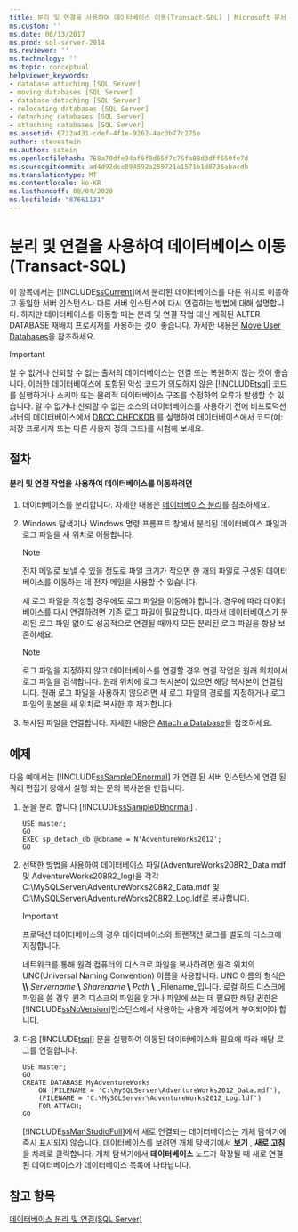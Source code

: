 ```yaml
---
title: 분리 및 연결을 사용하여 데이터베이스 이동(Transact-SQL) | Microsoft 문서
ms.custom: ''
ms.date: 06/13/2017
ms.prod: sql-server-2014
ms.reviewer: ''
ms.technology: ''
ms.topic: conceptual
helpviewer_keywords:
- database attaching [SQL Server]
- moving databases [SQL Server]
- database detaching [SQL Server]
- relocating databases [SQL Server]
- detaching databases [SQL Server]
- attaching databases [SQL Server]
ms.assetid: 6732a431-cdef-4f1e-9262-4ac3b77c275e
author: stevestein
ms.author: sstein
ms.openlocfilehash: 768a70dfe94af6f8d65f7c76fa08d3dff650fe7d
ms.sourcegitcommit: ad4d92dce894592a259721a1571b1d8736abacdb
ms.translationtype: MT
ms.contentlocale: ko-KR
ms.lasthandoff: 08/04/2020
ms.locfileid: "87661131"
---
```

# <a name="move-a-database-using-detach-and-attach-transact-sql"></a>분리 및 연결을 사용하여 데이터베이스 이동(Transact-SQL)
  이 항목에서는 [!INCLUDE[ssCurrent](../../includes/sscurrent-md.md)]에서 분리된 데이터베이스를 다른 위치로 이동하고 동일한 서버 인스턴스나 다른 서버 인스턴스에 다시 연결하는 방법에 대해 설명합니다. 하지만 데이터베이스를 이동할 때는 분리 및 연결 작업 대신 계획된 ALTER DATABASE 재배치 프로시저를 사용하는 것이 좋습니다. 자세한 내용은 [Move User Databases](move-user-databases.md)을 참조하세요.  
  
> [!IMPORTANT]  
>  알 수 없거나 신뢰할 수 없는 출처의 데이터베이스는 연결 또는 복원하지 않는 것이 좋습니다. 이러한 데이터베이스에 포함된 악성 코드가 의도하지 않은 [!INCLUDE[tsql](../../includes/tsql-md.md)] 코드를 실행하거나 스키마 또는 물리적 데이터베이스 구조를 수정하여 오류가 발생할 수 있습니다. 알 수 없거나 신뢰할 수 없는 소스의 데이터베이스를 사용하기 전에 비프로덕션 서버의 데이터베이스에서 [DBCC CHECKDB](/sql/t-sql/database-console-commands/dbcc-checkdb-transact-sql) 를 실행하여 데이터베이스에서 코드(예: 저장 프로시저 또는 다른 사용자 정의 코드)를 시험해 보세요.  
  
## <a name="procedure"></a>절차  
  
#### <a name="to-move-a-database-by-using-detach-and-attach"></a>분리 및 연결 작업을 사용하여 데이터베이스를 이동하려면  
  
1.  데이터베이스를 분리합니다. 자세한 내용은 [데이터베이스 분리](detach-a-database.md)를 참조하세요.  
  
2.  Windows 탐색기나 Windows 명령 프롬프트 창에서 분리된 데이터베이스 파일과 로그 파일을 새 위치로 이동합니다.  
  
    > [!NOTE]  
    >  전자 메일로 보낼 수 있을 정도로 파일 크기가 작으면 한 개의 파일로 구성된 데이터베이스를 이동하는 데 전자 메일을 사용할 수 있습니다.  
  
     새 로그 파일을 작성할 경우에도 로그 파일을 이동해야 합니다. 경우에 따라 데이터베이스를 다시 연결하려면 기존 로그 파일이 필요합니다. 따라서 데이터베이스가 분리된 로그 파일 없이도 성공적으로 연결될 때까지 모든 분리된 로그 파일을 항상 보존하세요.  
  
    > [!NOTE]  
    >  로그 파일을 지정하지 않고 데이터베이스를 연결할 경우 연결 작업은 원래 위치에서 로그 파일을 검색합니다. 원래 위치에 로그 복사본이 있으면 해당 복사본이 연결됩니다. 원래 로그 파일을 사용하지 않으려면 새 로그 파일의 경로를 지정하거나 로그 파일의 원본을 새 위치로 복사한 후 제거합니다.  
  
3.  복사된 파일을 연결합니다. 자세한 내용은 [Attach a Database](attach-a-database.md)을 참조하세요.  
  
## <a name="example"></a>예제  
 다음 예에서는 [!INCLUDE[ssSampleDBnormal](../../includes/tsql-md.md)] 가 연결 된 서버 인스턴스에 연결 된 쿼리 편집기 창에서 실행 되는 문의 복사본을 만듭니다.  
  
1.  문을 분리 합니다 [!INCLUDE[ssSampleDBnormal](../../includes/tsql-md.md)] .  
  
    ```  
    USE master;  
    GO  
    EXEC sp_detach_db @dbname = N'AdventureWorks2012';  
    GO  
    ```  
  
2.  선택한 방법을 사용하여 데이터베이스 파일(AdventureWorks208R2_Data.mdf 및 AdventureWorks208R2_log)을 각각 C:\MySQLServer\AdventureWorks208R2_Data.mdf 및 C:\MySQLServer\AdventureWorks208R2_Log.ldf로 복사합니다.  
  
    > [!IMPORTANT]  
    >  프로덕션 데이터베이스의 경우 데이터베이스와 트랜잭션 로그를 별도의 디스크에 저장합니다.  
  
     네트워크를 통해 원격 컴퓨터의 디스크로 파일을 복사하려면 원격 위치의 UNC(Universal Naming Convention) 이름을 사용합니다. UNC 이름의 형식은 **\\\\** _Servername_ **\\** _Sharename_ **\\** _Path_ **\\** _Filename_입니다. 로컬 하드 디스크에 파일을 쓸 경우 원격 디스크의 파일을 읽거나 파일에 쓰는 데 필요한 해당 권한은 [!INCLUDE[ssNoVersion](../../includes/ssnoversion-md.md)]인스턴스에서 사용하는 사용자 계정에게 부여되어야 합니다.  
  
3.  다음 [!INCLUDE[tsql](../../includes/tsql-md.md)] 문을 실행하여 이동된 데이터베이스와 필요에 따라 해당 로그를 연결합니다.  
  
    ```  
    USE master;  
    GO  
    CREATE DATABASE MyAdventureWorks   
        ON (FILENAME = 'C:\MySQLServer\AdventureWorks2012_Data.mdf'),  
        (FILENAME = 'C:\MySQLServer\AdventureWorks2012_Log.ldf')  
        FOR ATTACH;  
    GO  
    ```  
  
     [!INCLUDE[ssManStudioFull](../../includes/ssmanstudiofull-md.md)]에서 새로 연결되는 데이터베이스는 개체 탐색기에 즉시 표시되지 않습니다. 데이터베이스를 보려면 개체 탐색기에서 **보기** , **새로 고침**을 차례로 클릭합니다. 개체 탐색기에서 **데이터베이스** 노드가 확장될 때 새로 연결된 데이터베이스가 데이터베이스 목록에 나타납니다.  
  
## <a name="see-also"></a>참고 항목  
 [데이터베이스 분리 및 연결&#40;SQL Server&#41;](database-detach-and-attach-sql-server.md)  
  
  
